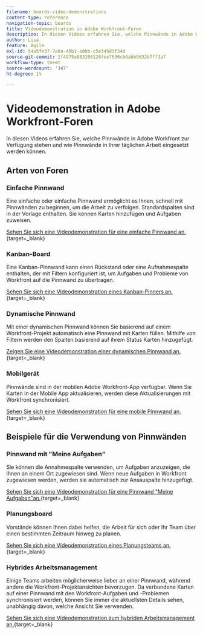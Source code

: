 ```yaml
---
filename: boards-video-demonstrations
content-type: reference
navigation-topic: boards
title: Videodemonstration in Adobe Workfront-Foren
description: In diesen Videos erfahren Sie, welche Pinnwände in Adobe Workfront zur Verfügung stehen und wie Pinnwände in Ihrer täglichen Arbeit eingesetzt werden können.
author: Lisa
feature: Agile
exl-id: 54a5fe37-7a0a-45b1-a0bb-c5e345d3f34d
source-git-commit: 1f4975a883206126fee7536cb6abb9d32b7ff1a7
workflow-type: tm+mt
source-wordcount: '347'
ht-degree: 1%

---
```


# Videodemonstration in Adobe Workfront-Foren

In diesen Videos erfahren Sie, welche Pinnwände in Adobe Workfront zur Verfügung stehen und wie Pinnwände in Ihrer täglichen Arbeit eingesetzt werden können.

## Arten von Foren

### Einfache Pinnwand

Eine einfache oder einfache Pinnwand ermöglicht es Ihnen, schnell mit Pinnwänden zu beginnen, um die Arbeit zu verfolgen. Standardspalten sind in der Vorlage enthalten. Sie können Karten hinzufügen und Aufgaben zuweisen.

[Sehen Sie sich eine Videodemonstration für eine einfache Pinnwand an.](https://video.tv.adobe.com/v/3416382/){target=_blank}

### Kanban-Board

Eine Kanban-Pinnwand kann einen Rückstand oder eine Aufnahmespalte enthalten, der mit Filtern konfiguriert ist, um Aufgaben und Probleme von Workfront auf die Pinnwand zu übertragen.

[Sehen Sie sich eine Videodemonstration eines Kanban-Pinners an.](https://video.tv.adobe.com/v/3416383/){target=_blank}

### Dynamische Pinnwand

Mit einer dynamischen Pinnwand können Sie basierend auf einem Workfront-Projekt automatisch eine Pinnwand mit Karten füllen. Mithilfe von Filtern werden den Spalten basierend auf ihrem Status Karten hinzugefügt.

[Zeigen Sie eine Videodemonstration einer dynamischen Pinnwand an.](https://video.tv.adobe.com/v/3422404/){target=_blank}

### Mobilgerät

Pinnwände sind in der mobilen Adobe Workfront-App verfügbar. Wenn Sie Karten in der Mobile App aktualisieren, werden diese Aktualisierungen mit Workfront synchronisiert.

[Sehen Sie sich eine Videodemonstration für eine mobile Pinnwand an.](https://video.tv.adobe.com/v/3416379/){target=_blank}

## Beispiele für die Verwendung von Pinnwänden

### Pinnwand mit &quot;Meine Aufgaben&quot;

Sie können die Annahmespalte verwenden, um Aufgaben anzuzeigen, die Ihnen an einem Ort zugewiesen sind. Wenn neue Aufgaben in Workfront zugewiesen werden, werden sie automatisch zur Ansauspalte hinzugefügt.

[Sehen Sie sich eine Videodemonstration für eine Pinnwand &quot;Meine Aufgaben&quot;an.](https://video.tv.adobe.com/v/3416378/){target=_blank}

### Planungsboard

Vorstände können Ihnen dabei helfen, die Arbeit für sich oder Ihr Team über einen bestimmten Zeitraum hinweg zu planen.

[Sehen Sie sich eine Videodemonstration eines Planungsteams an.](https://video.tv.adobe.com/v/3416380/){target=_blank}

### Hybrides Arbeitsmanagement

Einige Teams arbeiten möglicherweise lieber an einer Pinnwand, während andere die Workfront-Projektansichten bevorzugen. Da verbundene Karten auf einer Pinnwand mit den Workfront-Aufgaben und -Problemen synchronisiert werden, können Sie immer die aktuellsten Details sehen, unabhängig davon, welche Ansicht Sie verwenden.

[Sehen Sie sich eine Videodemonstration zum hybriden Arbeitsmanagement an.](https://video.tv.adobe.com/v/3416381/){target=_blank}
